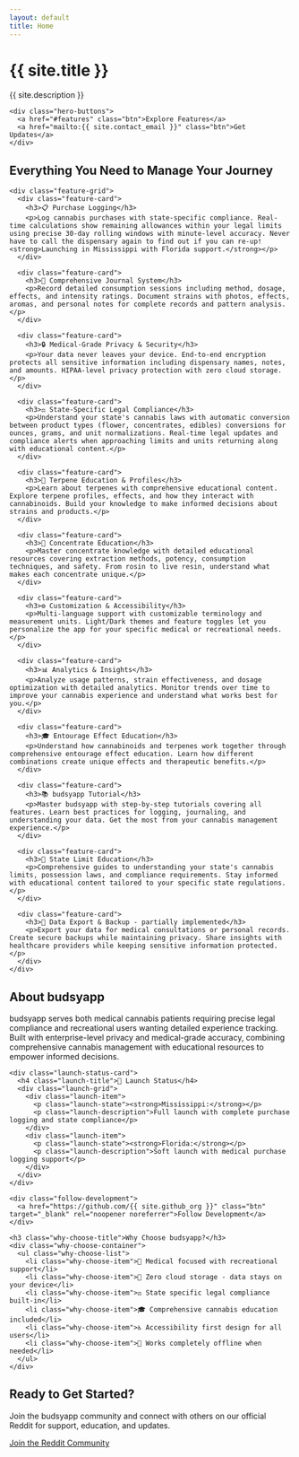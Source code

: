 ```yaml
---
layout: default
title: Home
---
```


<div class="hero-section">
  <div class="wrapper">
    <h1 class="hero-title">{{ site.title }}</h1>
    <p class="hero-tagline">{{ site.description }}</p>
    
    <div class="hero-buttons">
      <a href="#features" class="btn">Explore Features</a>
      <a href="mailto:{{ site.contact_email }}" class="btn">Get Updates</a>
    </div>
  </div>
</div>

<div class="features" id="features">
  <div class="wrapper">
    <h2 class="section-title">Everything You Need to Manage Your Journey</h2>
    
    <div class="feature-grid">
      <div class="feature-card">
        <h3>📋 Purchase Logging</h3>
        <p>Log cannabis purchases with state-specific compliance. Real-time calculations show remaining allowances within your legal limits using precise 30-day rolling windows with minute-level accuracy. Never have to call the dispensary again to find out if you can re-up! <strong>Launching in Mississippi with Florida support.</strong></p>
      </div>
      
      <div class="feature-card">
        <h3>📖 Comprehensive Journal System</h3>
        <p>Record detailed consumption sessions including method, dosage, effects, and intensity ratings. Document strains with photos, effects, aromas, and personal notes for complete records and pattern analysis.</p>
      </div>
      
      <div class="feature-card">
        <h3>🔒 Medical-Grade Privacy & Security</h3>
        <p>Your data never leaves your device. End-to-end encryption protects all sensitive information including dispensary names, notes, and amounts. HIPAA-level privacy protection with zero cloud storage.</p>
      </div>
      
      <div class="feature-card">
        <h3>⚖️ State-Specific Legal Compliance</h3>
        <p>Understand your state's cannabis laws with automatic conversion between product types (flower, concentrates, edibles) conversions for ounces, grams, and unit normalizations. Real-time legal updates and compliance alerts when approaching limits and units returning along with educational content.</p>
      </div>
      
      <div class="feature-card">
        <h3>🌿 Terpene Education & Profiles</h3>
        <p>Learn about terpenes with comprehensive educational content. Explore terpene profiles, effects, and how they interact with cannabinoids. Build your knowledge to make informed decisions about strains and products.</p>
      </div>
      
      <div class="feature-card">
        <h3>🧪 Concentrate Education</h3>
        <p>Master concentrate knowledge with detailed educational resources covering extraction methods, potency, consumption techniques, and safety. From rosin to live resin, understand what makes each concentrate unique.</p>
      </div>
      
      <div class="feature-card">
        <h3>⚙️ Customization & Accessibility</h3>
        <p>Multi-language support with customizable terminology and measurement units. Light/Dark themes and feature toggles let you personalize the app for your specific medical or recreational needs.</p>
      </div>
      
      <div class="feature-card">
        <h3>📊 Analytics & Insights</h3>
        <p>Analyze usage patterns, strain effectiveness, and dosage optimization with detailed analytics. Monitor trends over time to improve your cannabis experience and understand what works best for you.</p>
      </div>
      
      <div class="feature-card">
        <h3>🎓 Entourage Effect Education</h3>
        <p>Understand how cannabinoids and terpenes work together through comprehensive entourage effect education. Learn how different combinations create unique effects and therapeutic benefits.</p>
      </div>
      
      <div class="feature-card">
        <h3>📚 budsyapp Tutorial</h3>
        <p>Master budsyapp with step-by-step tutorials covering all features. Learn best practices for logging, journaling, and understanding your data. Get the most from your cannabis management experience.</p>
      </div>
      
      <div class="feature-card">
        <h3>📖 State Limit Education</h3>
        <p>Comprehensive guides to understanding your state's cannabis limits, possession laws, and compliance requirements. Stay informed with educational content tailored to your specific state regulations.</p>
      </div>
      
      <div class="feature-card">
        <h3>🔄 Data Export & Backup - partially implemented</h3>
        <p>Export your data for medical consultations or personal records. Create secure backups while maintaining privacy. Share insights with healthcare providers while keeping sensitive information protected.</p>
      </div>
    </div>
  </div>
</div>

<div class="about-section">
  <div class="wrapper">
    <h2 class="section-title">About budsyapp</h2>
    <p class="about-description">
      budsyapp serves both medical cannabis patients requiring precise legal compliance and recreational users wanting detailed experience tracking. Built with enterprise-level privacy and medical-grade accuracy, combining comprehensive cannabis management with educational resources to empower informed decisions.
    </p>
    
    <div class="launch-status-card">
      <h4 class="launch-title">🚀 Launch Status</h4>
      <div class="launch-grid">
        <div class="launch-item">
          <p class="launch-state"><strong>Mississippi:</strong></p>
          <p class="launch-description">Full launch with complete purchase logging and state compliance</p>
        </div>
        <div class="launch-item">
          <p class="launch-state"><strong>Florida:</strong></p>
          <p class="launch-description">Soft launch with medical purchase logging support</p>
        </div>
      </div>
    </div>
    
    <div class="follow-development">
      <a href="https://github.com/{{ site.github_org }}" class="btn" target="_blank" rel="noopener noreferrer">Follow Development</a>
    </div>
    
    <h3 class="why-choose-title">Why Choose budsyapp?</h3>
    <div class="why-choose-container">
      <ul class="why-choose-list">
        <li class="why-choose-item">🏥 Medical focused with recreational support</li>
        <li class="why-choose-item">🔐 Zero cloud storage - data stays on your device</li>
        <li class="why-choose-item">⚖️ State specific legal compliance built-in</li>
        <li class="why-choose-item">🎓 Comprehensive cannabis education included</li>
        <li class="why-choose-item">♿ Accessibility first design for all users</li>
        <li class="why-choose-item">📱 Works completely offline when needed</li>
      </ul>
    </div>
  </div>
</div>

<div class="cta-section">
  <div class="wrapper">
  <h2 class="cta-title">Ready to Get Started?</h2>
  <p class="cta-description">Join the budsyapp community and connect with others on our official Reddit for support, education, and updates.</p>
  <a href="https://www.reddit.com/r/budsyapp/" class="btn" target="_blank" rel="noopener">Join the Reddit Community</a>
  </div>
</div>